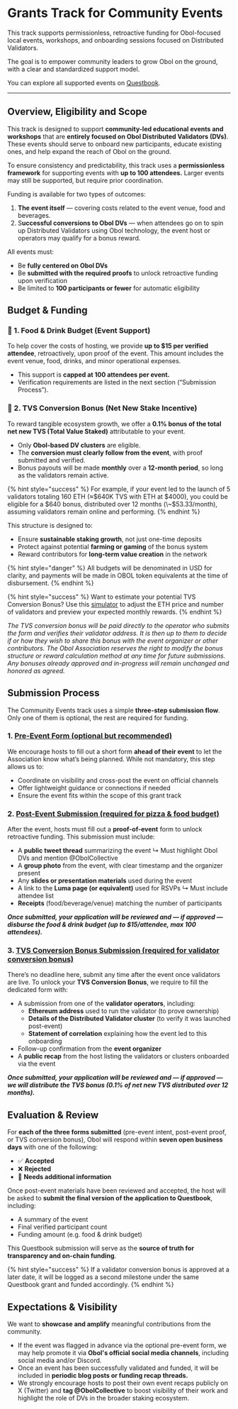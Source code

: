 # Grants Track for Community Events

This track supports permissionless, retroactive funding for Obol-focused local events, workshops, and onboarding sessions focused on Distributed Validators.

The goal is to empower community leaders to grow Obol on the ground, with a clear and standardized support model.

You can explore all supported events on [Questbook](https://questbook.app/dashboard/?grantId=68d793dd306fa3a0a64b83c2\&chainId=10).

***

## Overview, Eligibility and Scope <a href="#overview-eligibility-and-scope" id="overview-eligibility-and-scope"></a>

This track is designed to support **community-led educational events and workshops** that are **entirely focused on Obol Distributed Validators (DVs)**. These events should serve to onboard new participants, educate existing ones, and help expand the reach of Obol on the ground.

To ensure consistency and predictability, this track uses a **permissionless framework** for supporting events with **up to 100 attendees.** Larger events may still be supported, but require prior coordination.

Funding is available for two types of outcomes:

1. **The event itself** — covering costs related to the event venue, food and beverages.
2. S**uccessful conversions to Obol DVs** — when attendees go on to spin up Distributed Validators using Obol technology, the event host or operators may qualify for a bonus reward.

All events must:

* Be **fully centered on Obol DVs**
* Be **submitted with the required proofs** to unlock retroactive funding upon verification
* Be limited to **100 participants or fewer** for automatic eligibility

## Budget & Funding <a href="#budget-and-funding" id="budget-and-funding"></a>

### 🍕 1. Food & Drink Budget (Event Support) <a href="#id-1.-food-and-drink-budget-event-support" id="id-1.-food-and-drink-budget-event-support"></a>

To help cover the costs of hosting, we provide **up to $15 per verified attendee**, retroactively, upon proof of the event. This amount includes the event venue, food, drinks, and minor operational expenses.

* This support is **capped at 100 attendees per event.**
* Verification requirements are listed in the next section (“Submission Process”).

### 🧪 2. TVS Conversion Bonus (Net New Stake Incentive) <a href="#id-2.-tvs-conversion-bonus-net-new-stake-incentive" id="id-2.-tvs-conversion-bonus-net-new-stake-incentive"></a>

To reward tangible ecosystem growth, we offer a **0.1% bonus of the total net new TVS (Total Value Staked)** attributable to your event.

* Only **Obol-based DV clusters** are eligible.
* The **conversion must clearly follow from the event**, with proof submitted and verified.
* Bonus payouts will be made **monthly** over a **12-month period**, so long as the validators remain active.

{% hint style="success" %}
For example, if your event led to the launch of 5 validators totaling 160 ETH (≈$640K TVS with ETH at $4000), you could be eligible for a $640 bonus, distributed over 12 months (\~$53.33/month), assuming validators remain online and performing.
{% endhint %}

This structure is designed to:

* Ensure **sustainable staking growth**, not just one-time deposits
* Protect against potential **farming or gaming** of the bonus system
* Reward contributors for **long-term value creation** in the network

{% hint style="danger" %}
All budgets will be denominated in USD for clarity, and payments will be made in OBOL token equivalents at the time of disbursement.
{% endhint %}

{% hint style="success" %}
Want to estimate your potential TVS Conversion Bonus? Use this [simulator](https://bonus.gcp.obol.tech/) to adjust the ETH price and number of validators and preview your expected monthly rewards.
{% endhint %}

_The TVS conversion bonus will be paid directly to the operator who submits the form and verifies their validator address. It is then up to them to decide if or how they wish to share this bonus with the event organizer or other contributors. The Obol Association reserves the right to modify the bonus structure or reward calculation method at any time for future submissions. Any bonuses already approved and in-progress will remain unchanged and honored as agreed._

## Submission Process <a href="#submission-process" id="submission-process"></a>

The Community Events track uses a simple **three-step submission flow**. Only one of them is optional, the rest are required for funding.

### 1. [Pre-Event Form (optional but recommended)](https://forms.gle/Y5LTpEkF3TThRNUo9) <a href="#id-1.-pre-event-form-optional-but-recommended" id="id-1.-pre-event-form-optional-but-recommended"></a>

We encourage hosts to fill out a short form **ahead of their event** to let the Association know what’s being planned. While not mandatory, this step allows us to:

* Coordinate on visibility and cross-post the event on official channels
* Offer lightweight guidance or connections if needed
* Ensure the event fits within the scope of this grant track

### 2. [Post-Event Submission (required for pizza & food budget)](https://forms.gle/MRZEaX3DtSZe9jSK7) <a href="#id-2.-post-event-submission-required-for-pizza-and-food-budget" id="id-2.-post-event-submission-required-for-pizza-and-food-budget"></a>

After the event, hosts must fill out a **proof-of-event** form to unlock retroactive funding. This submission must include:

* A **public tweet thread** summarizing the event ↳ Must highlight Obol DVs and mention @ObolCollective
* A **group photo** from the event, with clear timestamp and the organizer present
* Any **slides or presentation materials** used during the event
* A link to the **Luma page (or equivalent)** used for RSVPs ↳ Must include attendee list
* **Receipts** (food/beverage/venue) matching the number of participants

_**Once submitted, your application will be reviewed and — if approved — disburse the food & drink budget (up to $15/attendee, max 100 attendees).**_

### 3. [TVS Conversion Bonus Submission (required for validator conversion bonus)](https://forms.gle/cmz5uw6cCwM5pZi96) <a href="#id-3.-tvs-conversion-bonus-submission-required-for-validator-conversion-bonus" id="id-3.-tvs-conversion-bonus-submission-required-for-validator-conversion-bonus"></a>

There’s no deadline here, submit any time after the event once validators are live. To unlock your **TVS Conversion Bonus**, we require to fill the dedicated form with:

* A submission from one of the **validator operators**, including:
  * **Ethereum address** used to run the validator (to prove ownership)
  * **Details of the Distributed Validator cluster** (to verify it was launched post-event)
  * **Statement of correlation** explaining how the event led to this onboarding
* Follow-up confirmation from the **event organizer**
* A **public recap** from the host listing the validators or clusters onboarded via the event

_**Once submitted, your application will be reviewed and — if approved — we will distribute the TVS bonus (0.1% of net new TVS distributed over 12 months).**_

## Evaluation & Review <a href="#evaluation-and-review" id="evaluation-and-review"></a>

For **each of the three forms submitted** (pre-event intent, post-event proof, or TVS conversion bonus), Obol will respond within **seven open business days** with one of the following:

* ✅ **Accepted**
* ❌ **Rejected**
* 💬 **Needs additional information**

Once post-event materials have been reviewed and accepted, the host will be asked to **submit the final version of the application to Questbook**, including:

* A summary of the event
* Final verified participant count
* Funding amount (e.g. food & drink budget)

This Questbook submission will serve as the **source of truth for transparency and on-chain funding**.

{% hint style="success" %}
If a validator conversion bonus is approved at a later date, it will be logged as a second milestone under the same Questbook grant and funded accordingly.
{% endhint %}

## Expectations & Visibility <a href="#expectations-and-visibility" id="expectations-and-visibility"></a>

We want to **showcase and amplify** meaningful contributions from the community.

* If the event was flagged in advance via the optional pre-event form, we may help promote it via **Obol's official social media channels**, including social media and/or Discord.
* Once an event has been successfully validated and funded, it will be included in **periodic blog posts or funding recap threads.**
* We strongly encourage hosts to post their own event recaps publicly on X (Twitter) and **tag @ObolCollective** to boost visibility of their work and highlight the role of DVs in the broader staking ecosystem.

